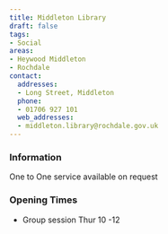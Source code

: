 ```yaml
---
title: Middleton Library
draft: false
tags:
- Social
areas:
- Heywood Middleton
- Rochdale
contact:
  addresses:
  - Long Street, Middleton
  phone:
  - 01706 927 101
  web_addresses:
  - middleton.library@rochdale.gov.uk
---
```


### Information
One to One service available on request

### Opening Times
* Group session Thur 10 -12

